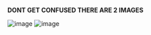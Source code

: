 **DONT GET CONFUSED THERE ARE 2 IMAGES**

![image](https://github.com/KiranD0721/Amazon_Clone/assets/108713756/81260f57-3035-4674-b076-15a0502dd173)
![image](https://github.com/KiranD0721/Amazon_Clone/assets/108713756/5b5278cb-2d18-42e1-9a1d-1b592bb34907)
